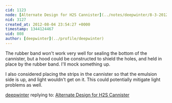 ```yaml
---
cid: 1123
node: [Alternate Design for H2S Cannister](../notes/deepwinter/8-3-2012/alternate-design-h2s-cannister)
nid: 3127
created_at: 2012-08-04 23:54:27 +0000
timestamp: 1344124467
uid: 808
author: [deepwinter](../profile/deepwinter)
---
```


The rubber band won't work very well for sealing the bottom of the cannister, but a hood could be constructed to shield the holes, and held in place by the rubber band.  I'll mock something up.

I also considered placing the strips in the cannister so that the emulsion side is up, and light wouldn't get on it.  This could potentially mitigate light problems as well. 

[deepwinter](../profile/deepwinter) replying to: [Alternate Design for H2S Cannister](../notes/deepwinter/8-3-2012/alternate-design-h2s-cannister)

